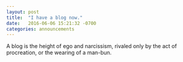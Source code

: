 ```yaml
---
layout: post
title:  "I have a blog now."
date:   2016-06-06 15:21:32 -0700
categories: announcements
---
```


A blog is the height of ego and narcissism, rivaled only by the act of procreation, or the wearing of a man-bun.
